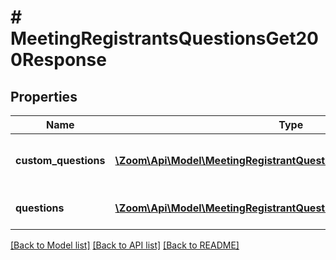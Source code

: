 # # MeetingRegistrantsQuestionsGet200Response

## Properties

Name | Type | Description | Notes
------------ | ------------- | ------------- | -------------
**custom_questions** | [**\Zoom\Api\Model\MeetingRegistrantQuestionsCustomQuestionsInner[]**](MeetingRegistrantQuestionsCustomQuestionsInner.md) | Array of Registrant Custom Questions | [optional]
**questions** | [**\Zoom\Api\Model\MeetingRegistrantQuestionsQuestionsInner[]**](MeetingRegistrantQuestionsQuestionsInner.md) | Array of Registrant Questions | [optional]

[[Back to Model list]](../../README.md#models) [[Back to API list]](../../README.md#endpoints) [[Back to README]](../../README.md)
